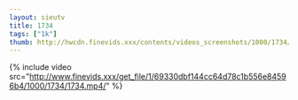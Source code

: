 ```yaml
--- 
layout: sieutv
title: 1734
tags: ["1k"]
thumb: http://hwcdn.finevids.xxx/contents/videos_screenshots/1000/1734/preview.mp4.jpg
---
```

{% include video src="http://www.finevids.xxx/get_file/1/69330dbf144cc64d78c1b556e84596b4/1000/1734/1734.mp4/" %} 

